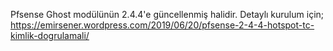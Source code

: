 Pfsense Ghost modülünün 2.4.4'e güncellenmiş halidir. Detaylı kurulum için;
https://emirsener.wordpress.com/2019/06/20/pfsense-2-4-4-hotspot-tc-kimlik-dogrulamali/
